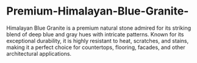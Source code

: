# Premium-Himalayan-Blue-Granite-
Himalayan Blue Granite is a premium natural stone admired for its striking blend of deep blue and gray hues with intricate patterns. Known for its exceptional durability, it is highly resistant to heat, scratches, and stains, making it a perfect choice for countertops, flooring, facades, and other architectural applications. 
